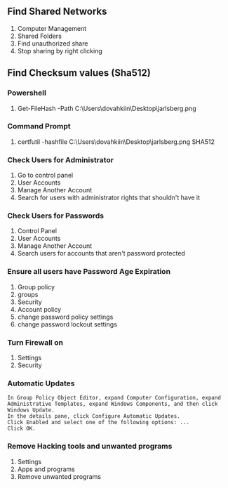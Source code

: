 ## Find Shared Networks
1. Computer Management
2. Shared Folders
3. Find unauthorized share
4. Stop sharing by right clicking
## Find Checksum values (Sha512)
### Powershell
1.  Get-FileHash -Path C:\Users\dovahkiin\Desktop\jarlsberg.png
### Command Prompt
1. certfutil -hashfile C:\Users\dovahkiin\Desktop\jarlsberg.png SHA512
### Check Users for Administrator
1. Go to control panel
2. User Accounts
3. Manage Another Account
4. Search for users with administrator rights that shouldn't have it
### Check Users for Passwords
1. Control Panel
2. User Accounts
3. Manage Another Account
4. Search users for accounts that aren't password protected
### Ensure all users have Password Age Expiration
1. Group policy
2. groups
3. Security
4. Account policy
5. change password policy settings
6. change password lockout settings
### Turn Firewall on
1. Settings
2. Security
### Automatic Updates
    In Group Policy Object Editor, expand Computer Configuration, expand Administrative Templates, expand Windows Components, and then click Windows Update.
    In the details pane, click Configure Automatic Updates.
    Click Enabled and select one of the following options: ...
    Click OK.
### Remove Hacking tools and unwanted programs
1. Settings
2. Apps and programs
3. Remove unwanted programs
